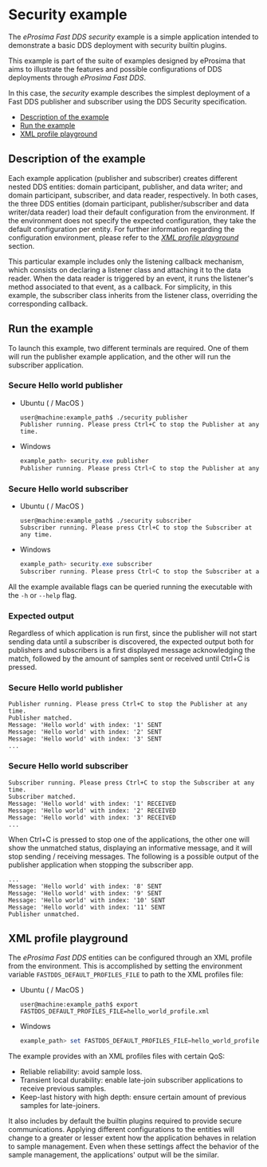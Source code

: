 # Security example

The *eProsima Fast DDS security* example is a simple application intended to demonstrate a basic DDS deployment with security builtin plugins.

This example is part of the suite of examples designed by eProsima that aims to illustrate the features and possible configurations of DDS deployments through *eProsima Fast DDS*.

In this case, the *security* example describes the simplest deployment of a Fast DDS publisher and subscriber using the DDS Security specification.

* [Description of the example](#description-of-the-example)
* [Run the example](#run-the-example)
* [XML profile playground](#xml-profile-playground)

## Description of the example

Each example application (publisher and subscriber) creates different nested DDS entities: domain participant, publisher, and data writer; and domain participant, subscriber, and data reader, respectively.
In both cases, the three DDS entities (domain participant, publisher/subscriber and data writer/data reader) load their default configuration from the environment.
If the environment does not specify the expected configuration, they take the default configuration per entity.
For further information regarding the configuration environment, please refer to the *[XML profile playground](#xml-profile-playground)* section.

This particular example includes only the listening callback mechanism, which consists on declaring a listener class and attaching it to the data reader. When the data reader is triggered by an event, it runs the listener's method associated to that event, as a callback.
For simplicity, in this example, the subscriber class inherits from the listener class, overriding the corresponding callback.

## Run the example

To launch this example, two different terminals are required.
One of them will run the publisher example application, and the other will run the subscriber application.

### Secure Hello world publisher

* Ubuntu ( / MacOS )

    ```shell
    user@machine:example_path$ ./security publisher
    Publisher running. Please press Ctrl+C to stop the Publisher at any time.
    ```

* Windows

    ```powershell
    example_path> security.exe publisher
    Publisher running. Please press Ctrl+C to stop the Publisher at any time.
    ```

### Secure Hello world subscriber

* Ubuntu ( / MacOS )

    ```shell
    user@machine:example_path$ ./security subscriber
    Subscriber running. Please press Ctrl+C to stop the Subscriber at any time.
    ```

* Windows

    ```powershell
    example_path> security.exe subscriber
    Subscriber running. Please press Ctrl+C to stop the Subscriber at any time.
    ```

All the example available flags can be queried running the executable with the ``-h`` or ``--help`` flag.

### Expected output

Regardless of which application is run first, since the publisher will not start sending data until a subscriber is discovered, the expected output both for publishers and subscribers is a first displayed message acknowledging the match, followed by the amount of samples sent or received until Ctrl+C is pressed.

### Secure Hello world publisher

```shell
Publisher running. Please press Ctrl+C to stop the Publisher at any time.
Publisher matched.
Message: 'Hello world' with index: '1' SENT
Message: 'Hello world' with index: '2' SENT
Message: 'Hello world' with index: '3' SENT
...
```

### Secure Hello world subscriber

```shell
Subscriber running. Please press Ctrl+C to stop the Subscriber at any time.
Subscriber matched.
Message: 'Hello world' with index: '1' RECEIVED
Message: 'Hello world' with index: '2' RECEIVED
Message: 'Hello world' with index: '3' RECEIVED
...
```

When Ctrl+C is pressed to stop one of the applications, the other one will show the unmatched status, displaying an informative message, and it will stop sending / receiving messages.
The following is a possible output of the publisher application when stopping the subscriber app.

```shell
...
Message: 'Hello world' with index: '8' SENT
Message: 'Hello world' with index: '9' SENT
Message: 'Hello world' with index: '10' SENT
Message: 'Hello world' with index: '11' SENT
Publisher unmatched.
```

## XML profile playground

The *eProsima Fast DDS* entities can be configured through an XML profile from the environment.
This is accomplished by setting the environment variable ``FASTDDS_DEFAULT_PROFILES_FILE`` to path to the XML profiles file:

* Ubuntu ( / MacOS )

    ```shell
    user@machine:example_path$ export FASTDDS_DEFAULT_PROFILES_FILE=hello_world_profile.xml
    ```

* Windows

    ```powershell
    example_path> set FASTDDS_DEFAULT_PROFILES_FILE=hello_world_profile.xml
    ```

The example provides with an XML profiles files with certain QoS:

- Reliable reliability: avoid sample loss.
- Transient local durability: enable late-join subscriber applications to receive previous samples.
- Keep-last history with high depth: ensure certain amount of previous samples for late-joiners.

It also includes by default the builtin plugins required to provide secure communications. 
Applying different configurations to the entities will change to a greater or lesser extent how the application behaves in relation to sample management.
Even when these settings affect the behavior of the sample management, the applications' output will be the similar.
